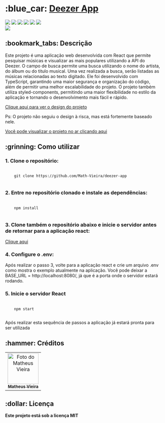 <h1>:blue_car: <a href="https://deezer-app-mv.vercel.app/">Deezer App</a></h1>

<div style="display: inline_block">
<img src="https://img.shields.io/badge/TypeScript-brightgreen"/>
<img src="https://img.shields.io/badge/ReactJs-brightgreen"/>
<img src="https://img.shields.io/badge/Styled Components-brightgreen"/>
<img src="https://img.shields.io/badge/Prettier-brightgreen"/>
<img src="https://img.shields.io/badge/Eslint-brightgreen"/>
<img src="https://img.shields.io/badge/i18next-brightgreen"/>
</div>

<img src ="https://cdn.discordapp.com/attachments/908101448112431115/1067589158098444348/image.png" />

<h2>:bookmark_tabs: Descrição</h2>
<p>Este projeto é uma aplicação web desenvolvida com React que permite pesquisar músicas e visualizar as mais populares utilizando a API do Deezer. O campo de busca permite uma busca utilizando o nome do artista, do álbum ou do titulo musical. Uma vez realizada a busca, serão listadas as músicas relacionadas ao texto digitado. Ele foi desenvolvido com TypeScript, garantindo uma maior segurança e organização do código, além de permitir uma melhor escalabilidade do projeto. O projeto também utiliza styled-components, permitindo uma maior flexibilidade no estilo da aplicação e tornando o desenvolvimento mais fácil e rápido.</p>

<a href="https://www.figma.com/file/4etJg79VOy7PPb3X2XHOji/CAM-Tecnologia?node-id=0%3A1&t=ENWKh6I1uYOoWvdB-1">Clique aqui para ver o design do projeto</a>
<p>Ps: O projeto não seguiu o design à risca, mas está fortemente baseado nele.</p>
<a href="https://deezer-app-mv.vercel.app/">Você pode visualizar o projeto no ar clicando aqui</a>

<h2>:grinning: Como utilizar</h2>

<h3>1. Clone o repositório:</h3>
<pre>
  <code>
    git clone https://github.com/Math-Vieira/deezer-app
  </code>
</pre>

<h3>2. Entre no repositório clonado e instale as dependências:</h3>
<pre>
  <code>
    npm install
  </code>
</pre>

<h3>3. Clone também o repositório abaixo e inicie o servidor antes de retornar para a aplicação react:</h3>
<a href="https://github.com/Math-Vieira/deezer-api-consumer">Clique aqui</a>

<h3>4. Configure o .env:</h3>
<p>Após realizar o passo 3, volte para a aplicação react e crie um arquivo .env como mostra o exemplo atualmente na aplicação.
Você pode deixar a BASE_URL = http://localhost:8080/, já que é a porta onde o servidor estará rodando. </p>

<h3>5. Inicie o servidor React</h3>
<pre>
  <code>
    npm start
  </code>
</pre>

<p>Após realizar esta sequência de passos a aplicação já estará pronta para ser utilizada </p>

<h2>:hammer: Créditos</h2>
<table>
  <tr>
    <td align="center">
      <a href="https://github.com/Math-Vieira">
        <img src="https://cdn.discordapp.com/attachments/908101448112431115/964905499613077504/me.png" width="100px;" alt="Foto do Matheus Vieira"/><br>
        <sub>
          <b>Matheus Vieira</b>
        </sub>
      </a>
    </td>
  </tr>
</table>

<h2>:dollar: Licença</h2>
<b>Este projeto está sob a licença MIT</b>
